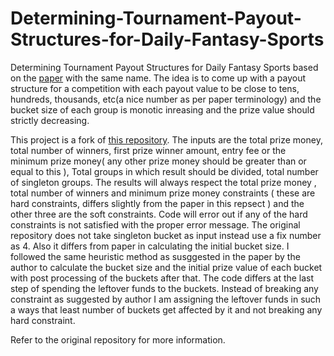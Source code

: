 # Determining-Tournament-Payout-Structures-for-Daily-Fantasy-Sports
Determining Tournament Payout Structures for Daily Fantasy Sports based on the <a href="https://arxiv.org/abs/1601.04203">paper</a> with the same name. 
The idea is to come up with a payout structure for a competition with each payout value to be close to tens, hundreds, thousands, etc(a nice number as per paper terminology) and the bucket size of each group is monotic inreasing and the prize value should strictly decreasing.

This project is a fork of <a href="https://gitlab.com/benjy765/payout">this repository</a>. The inputs are the total prize money, total number of winners, first prize winner amount, entry fee or the minimum prize money( any other prize money should be greater than or equal to this ), Total groups in which result should be divided, total number of singleton groups. The results will always respect the total prize money , total number of winners and minimum prize money constraints ( these are hard constraints, differs slightly from the paper in this repsect ) and the other three are the soft constraints. Code will error out if any of the hard constraints is not satisfied with the proper error message. The original repository does not take singleton bucket as input instead use a fix number as 4. Also it differs from paper in calculating the initial bucket size. I followed the same heuristic method as susggested in the paper by the author to calculate the bucket size and the initial prize value of each bucket with post processing of the buckets after that. The code differs at the last step of spending the leftover funds to the buckets. Instead of breaking any constraint as suggested by author I am assigning the leftover funds in such a ways that least number of buckets get affected by it and not breaking any hard constraint. 

Refer to the original repository for more information.
